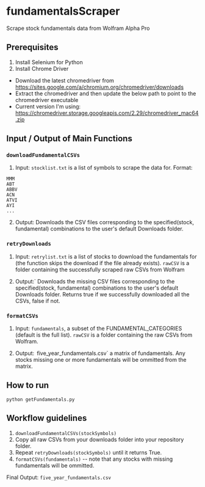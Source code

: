 # fundamentalsScraper
Scrape stock fundamentals data from Wolfram Alpha Pro

## Prerequisites
1. Install Selenium for Python
2. Install Chrome Driver
- Download the latest chromedriver from https://sites.google.com/a/chromium.org/chromedriver/downloads
- Extract the chromedriver and then update the below path to point to the chromedriver executable
- Current version I'm using: https://chromedriver.storage.googleapis.com/2.29/chromedriver_mac64.zip

## Input / Output of Main Functions

### `downloadFundamentalCSVs`
1. Input: `stocklist.txt` is a list of symbols to scrape the data for. Format:

```
MMM
ABT
ABBV
ACN
ATVI
AYI
...
```

2. Output: Downloads the CSV files corresponding to the specified(stock, fundamental) combinations to the user's default Downloads folder.

### `retryDownloads`
1. Input: `retrylist.txt` is a list of stocks to download the fundamentals for (the function skips the download if the file already exists). `rawCSV` is a folder containing the successfully scraped raw CSVs from Wolfram

2. Output:` Downloads the missing CSV files corresponding to the specified(stock, fundamental) combinations to the user's default Downloads folder. Returns true if we successfully downloaded all the CSVs, false if not.

### `formatCSVs`
1. Input: `fundamentals`, a subset of the FUNDAMENTAL_CATEGORIES (default is the full list). `rawCSV` is a folder containing the raw CSVs from Wolfram.

2. Output:` `five_year_fundamentals.csv` a matrix of fundamentals. Any stocks missing one or more fundamentals will be ommitted from the matrix.

## How to run
`python getFundamentals.py`

## Workflow guidelines
1. `downloadFundamentalCSVs(stockSymbols)`
2. Copy all raw CSVs from your downloads folder into your repository folder.
3. Repeat `retryDownloads(stockSymbols)` until it returns True.
4. `formatCSVs(fundamentals)` -- note that any stocks with missing fundamentals will be ommitted.

Final Output: `five_year_fundamentals.csv`